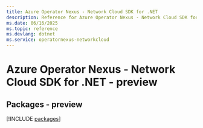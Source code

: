 ```yaml
---
title: Azure Operator Nexus - Network Cloud SDK for .NET
description: Reference for Azure Operator Nexus - Network Cloud SDK for .NET
ms.date: 06/16/2025
ms.topic: reference
ms.devlang: dotnet
ms.service: operatornexus-networkcloud
---
```

# Azure Operator Nexus - Network Cloud SDK for .NET - preview
## Packages - preview
[!INCLUDE [packages](operator-nexus---network-cloud-index.md)]